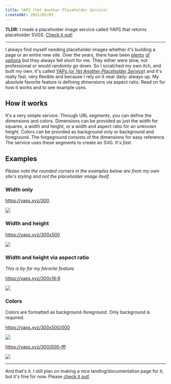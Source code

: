 ```yaml
---
title: YAPS (Yet Another Placeholder Service)
createdAt: 2021/02/03
---
```

**TLDR:** I made a placeholder image service called YAPS that returns placeholder SVGS. [Check it out!](https://yaps.xyz)

***

I always find myself needing placeholder images whether it's building a page or an entire new site. Over the years, there have been [plenty](https://placeholder.com) [of](https://placekitten.com) [options](https://satyr.dev) but they always fell short for me. They either were slow, not professional or would randomly go down. So I scratched my own itch, and built my own. It's called [YAPs (or *Yet Another Placeholder Service*)](https://yaps.xyz) and it's really fast, very flexible and because I rely on it near daily: always up. My absolute favorite feature is defining dimensions via aspect ratio. Read on for how it works and to see example uses.

## How it works
It's a very simple service. Through URL segments, you can define the dimensions and colors. Dimensions can be provided as just the width for squares, a width and height, or a width and aspect ratio for an unknown height. Colors can be provided as background only or background and foreground. The forgeground consists of the dimensions for easy reference. The service uses these segments to create an SVG. It's *fast*.

## Examples
*Please note the rounded corners in the examples below are from my own site's styling and not the placeholder image itself.*

### Width only
https://yaps.xyz/300

![](https://yaps.xyz/300)

### Width and height

https://yaps.xyz/300x500

![](https://yaps.xyz/300x500)

### Width and height via aspect ratio
*This is by far my favorite feature.*

https://yaps.xyz/300x16:9

![](https://yaps.xyz/300x16:9)

### Colors
Colors are formatted as background-foreground. Only background is required.

https://yaps.xyz/300x500/000

![](https://yaps.xyz/300x500/000)

https://yaps.xyz/300/000-fff

![](https://yaps.xyz/300/000-fff)

***

And that's it. I still plan on making a nice landing/documentation page for it, but it's fine for now. Please [check it out!](https://yaps.xyz)
